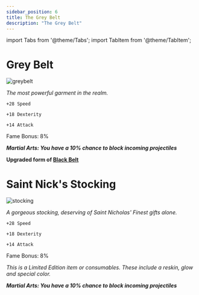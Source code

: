 ```yaml
---
sidebar_position: 6
title: The Grey Belt
description: "The Grey Belt"
---
```


import Tabs from '@theme/Tabs';
import TabItem from '@theme/TabItem';

<Tabs>
  <TabItem value="Grey Belt" label="Grey Belt" default>

# Grey Belt

![greybelt](https://vwiki.valorserver.com/api/item/picture/grey%20belt)

<i>The most powerful garment in the realm.</i>

    +28 Speed 
   
    +18 Dexterity
    
    +14 Attack
    
Fame Bonus: 8%

***Martial Arts: You have a 10% chance to block incoming projectiles***

**Upgraded form of [Black Belt](https://wiki.valorserver.com/docs/items/rings/ut/black_belt)**

  </TabItem>
  <TabItem value="Saint Nick's Stocking" label="Saint Nick's Stocking">

# Saint Nick's Stocking

![stocking](https://vwiki.valorserver.com/api/item/picture/saint%20nicks%20stocking)

<i>A gorgeous stocking, deserving of Saint Nicholas' Finest gifts alone.</i>

    +28 Speed 
   
    +18 Dexterity
    
    +14 Attack
    
Fame Bonus: 8%

*This is a Limited Edition item or consumables. These include a reskin, glow and special color.*

***Martial Arts: You have a 10% chance to block incoming projectiles***

  </TabItem>
</Tabs>
